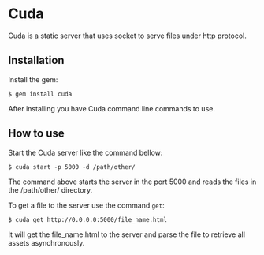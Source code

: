 # Cuda

Cuda is a static server that uses socket to serve files under http protocol.

## Installation

Install the gem:

    $ gem install cuda

After installing you have Cuda command line commands to use.

## How to use

Start the Cuda server like the command bellow:

    $ cuda start -p 5000 -d /path/other/

The command above starts the server in the port 5000 and reads the files in the /path/other/ directory.

To get a file to the server use the command `get`:

    $ cuda get http://0.0.0.0:5000/file_name.html

It will get the file_name.html to the server and parse the file to retrieve all assets asynchronously.